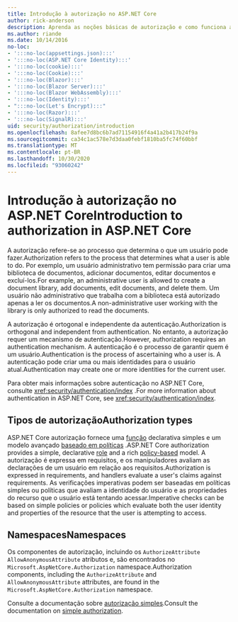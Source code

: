 ```yaml
---
title: Introdução à autorização no ASP.NET Core
author: rick-anderson
description: Aprenda as noções básicas de autorização e como funciona a autorização em aplicativos ASP.NET Core.
ms.author: riande
ms.date: 10/14/2016
no-loc:
- ':::no-loc(appsettings.json):::'
- ':::no-loc(ASP.NET Core Identity):::'
- ':::no-loc(cookie):::'
- ':::no-loc(Cookie):::'
- ':::no-loc(Blazor):::'
- ':::no-loc(Blazor Server):::'
- ':::no-loc(Blazor WebAssembly):::'
- ':::no-loc(Identity):::'
- ":::no-loc(Let's Encrypt):::"
- ':::no-loc(Razor):::'
- ':::no-loc(SignalR):::'
uid: security/authorization/introduction
ms.openlocfilehash: 8afee7d8bc6b7ad71154916f4a41a2b417b24f9a
ms.sourcegitcommit: ca34c1ac578e7d3daa0febf1810ba5fc74f60bbf
ms.translationtype: MT
ms.contentlocale: pt-BR
ms.lasthandoff: 10/30/2020
ms.locfileid: "93060242"
---
```

# <a name="introduction-to-authorization-in-aspnet-core"></a><span data-ttu-id="7c2bb-103">Introdução à autorização no ASP.NET Core</span><span class="sxs-lookup"><span data-stu-id="7c2bb-103">Introduction to authorization in ASP.NET Core</span></span>

<a name="security-authorization-introduction"></a>

<span data-ttu-id="7c2bb-104">A autorização refere-se ao processo que determina o que um usuário pode fazer.</span><span class="sxs-lookup"><span data-stu-id="7c2bb-104">Authorization refers to the process that determines what a user is able to do.</span></span> <span data-ttu-id="7c2bb-105">Por exemplo, um usuário administrativo tem permissão para criar uma biblioteca de documentos, adicionar documentos, editar documentos e excluí-los.</span><span class="sxs-lookup"><span data-stu-id="7c2bb-105">For example, an administrative user is allowed to create a document library, add documents, edit documents, and delete them.</span></span> <span data-ttu-id="7c2bb-106">Um usuário não administrativo que trabalha com a biblioteca está autorizado apenas a ler os documentos.</span><span class="sxs-lookup"><span data-stu-id="7c2bb-106">A non-administrative user working with the library is only authorized to read the documents.</span></span>

<span data-ttu-id="7c2bb-107">A autorização é ortogonal e independente da autenticação.</span><span class="sxs-lookup"><span data-stu-id="7c2bb-107">Authorization is orthogonal and independent from authentication.</span></span> <span data-ttu-id="7c2bb-108">No entanto, a autorização requer um mecanismo de autenticação.</span><span class="sxs-lookup"><span data-stu-id="7c2bb-108">However, authorization requires an authentication mechanism.</span></span> <span data-ttu-id="7c2bb-109">A autenticação é o processo de garantir quem é um usuário.</span><span class="sxs-lookup"><span data-stu-id="7c2bb-109">Authentication is the process of ascertaining who a user is.</span></span> <span data-ttu-id="7c2bb-110">A autenticação pode criar uma ou mais identidades para o usuário atual.</span><span class="sxs-lookup"><span data-stu-id="7c2bb-110">Authentication may create one or more identities for the current user.</span></span>

<span data-ttu-id="7c2bb-111">Para obter mais informações sobre autenticação no ASP.NET Core, consulte <xref:security/authentication/index> .</span><span class="sxs-lookup"><span data-stu-id="7c2bb-111">For more information about authentication in ASP.NET Core, see <xref:security/authentication/index>.</span></span>

## <a name="authorization-types"></a><span data-ttu-id="7c2bb-112">Tipos de autorização</span><span class="sxs-lookup"><span data-stu-id="7c2bb-112">Authorization types</span></span>

<span data-ttu-id="7c2bb-113">ASP.NET Core autorização fornece uma [função](xref:security/authorization/roles) declarativa simples e um modelo avançado [baseado em políticas](xref:security/authorization/policies) .</span><span class="sxs-lookup"><span data-stu-id="7c2bb-113">ASP.NET Core authorization provides a simple, declarative [role](xref:security/authorization/roles) and a rich [policy-based](xref:security/authorization/policies) model.</span></span> <span data-ttu-id="7c2bb-114">A autorização é expressa em requisitos, e os manipuladores avaliam as declarações de um usuário em relação aos requisitos.</span><span class="sxs-lookup"><span data-stu-id="7c2bb-114">Authorization is expressed in requirements, and handlers evaluate a user's claims against requirements.</span></span> <span data-ttu-id="7c2bb-115">As verificações imperativas podem ser baseadas em políticas simples ou políticas que avaliam a identidade do usuário e as propriedades do recurso que o usuário está tentando acessar.</span><span class="sxs-lookup"><span data-stu-id="7c2bb-115">Imperative checks can be based on simple policies or policies which evaluate both the user identity and properties of the resource that the user is attempting to access.</span></span>

## <a name="namespaces"></a><span data-ttu-id="7c2bb-116">Namespaces</span><span class="sxs-lookup"><span data-stu-id="7c2bb-116">Namespaces</span></span>

<span data-ttu-id="7c2bb-117">Os componentes de autorização, incluindo os `AuthorizeAttribute` `AllowAnonymousAttribute` atributos e, são encontrados no `Microsoft.AspNetCore.Authorization` namespace.</span><span class="sxs-lookup"><span data-stu-id="7c2bb-117">Authorization components, including the `AuthorizeAttribute` and `AllowAnonymousAttribute` attributes, are found in the `Microsoft.AspNetCore.Authorization` namespace.</span></span>

<span data-ttu-id="7c2bb-118">Consulte a documentação sobre [autorização simples](xref:security/authorization/simple).</span><span class="sxs-lookup"><span data-stu-id="7c2bb-118">Consult the documentation on [simple authorization](xref:security/authorization/simple).</span></span>
